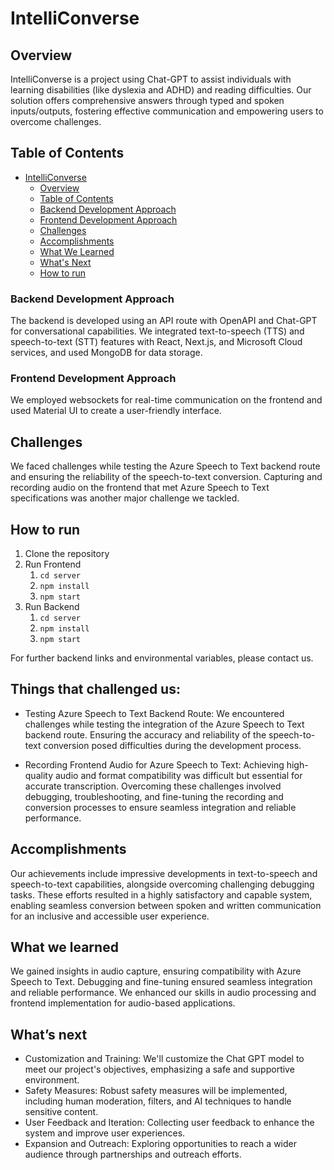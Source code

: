 # IntelliConverse

## Overview

IntelliConverse is a project using Chat-GPT to assist individuals with learning disabilities (like dyslexia and ADHD) and reading difficulties. Our solution offers comprehensive answers through typed and spoken inputs/outputs, fostering effective communication and empowering users to overcome challenges.

## Table of Contents

- [IntelliConverse](#intelliconverse)
	- [Overview](#overview)
	- [Table of Contents](#table-of-contents)
	- [Backend Development Approach](#backend-development-approach)
	- [Frontend Development Approach](#frontend-development-approach)
	- [Challenges](#challenges)
	- [Accomplishments](#accomplishments)
	- [What We Learned](#what-we-learned)
	- [What's Next](#whats-next)
	- [How to run](#how-to-run)

### Backend Development Approach
The backend is developed using an API route with OpenAPI and Chat-GPT for conversational capabilities. We integrated text-to-speech (TTS) and speech-to-text (STT) features with React, Next.js, and Microsoft Cloud services, and used MongoDB for data storage.

### Frontend Development Approach
We employed websockets for real-time communication on the frontend and used Material UI to create a user-friendly interface.

## Challenges
We faced challenges while testing the Azure Speech to Text backend route and ensuring the reliability of the speech-to-text conversion. Capturing and recording audio on the frontend that met Azure Speech to Text specifications was another major challenge we tackled.

## How to run

1. Clone the repository
2. Run Frontend
   1. `cd server`
   2. `npm install`
   3. `npm start`
3. Run Backend
   1. `cd server`
   2. `npm install`
   3. `npm start`

For further backend links and environmental variables, please contact us.

## Things that challenged us:
-	Testing Azure Speech to Text Backend Route: We encountered challenges while testing the integration of the Azure Speech to Text backend route. Ensuring the accuracy and reliability of the speech-to-text conversion posed difficulties during the development process.

-	Recording Frontend Audio for Azure Speech to Text: Achieving high-quality audio and format compatibility was difficult but essential for accurate transcription. Overcoming these challenges involved debugging, troubleshooting, and fine-tuning the recording and conversion processes to ensure seamless integration and reliable performance.

## Accomplishments
Our achievements include impressive developments in text-to-speech and speech-to-text capabilities, alongside overcoming challenging debugging tasks. These efforts resulted in a highly satisfactory and capable system, enabling seamless conversion between spoken and written communication for an inclusive and accessible user experience.

## What we learned
We gained insights in audio capture, ensuring compatibility with Azure Speech to Text. Debugging and fine-tuning ensured seamless integration and reliable performance. We enhanced our skills in audio processing and frontend implementation for audio-based applications.

## What’s next
- Customization and Training: We'll customize the Chat GPT model to meet our project's objectives, emphasizing a safe and supportive environment.
- Safety Measures: Robust safety measures will be implemented, including human moderation, filters, and AI techniques to handle sensitive content.
- User Feedback and Iteration: Collecting user feedback to enhance the system and improve user experiences.
- Expansion and Outreach: Exploring opportunities to reach a wider audience through partnerships and outreach efforts.

